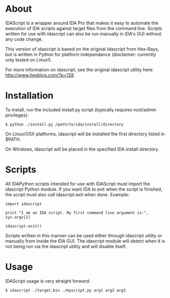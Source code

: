# About #

IDAScript is a wrapper around IDA Pro that makes it easy to automate the execution of IDA scripts against target files from the command line. Scripts written for use with idascript can also be run manually in IDA's GUI without any code change.

This version of idascript is based on the original idascript from Hex-Rays, but is written in Python for platform independance (disclaimer: currently only tested on Linux!).

For more information on idascript, see the original idascript utility here: http://www.hexblog.com/?p=128

# Installation #

To install, run the included install.py script (typically requires root/admin privileges):

```
$ python ./install.py /path/to/ida/install/directory
```

On Linux/OSX platforms, idascript will be installed the first directory listed in $PATH.

On Windows, idascript will be placed in the specified IDA install directory.

# Scripts #

All IDAPython scripts intended for use with IDAScript must import the idascript Python module. If you want IDA to exit when the script is finished, the script must also call idascript.exit when done. Example:

```
import idascript

print "I am an IDA script. My first command line argument is:", sys.argv[1]

idascript.exit()
```

Scripts written in this manner can be used either through idascript utility or manually from inside the IDA GUI. The idascript module will detect when it is not being run via the idascript utility and will disable itself.

# Usage #

IDAScript usage is very straight forward:

```
$ idascript ./target.bin ./myscript.py arg1 arg2 arg3
```